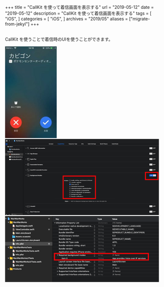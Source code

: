 +++
title = "CallKit を使って着信画面を表示する"
url = "2019-05-12"
date = "2019-05-12"
description = "CallKit を使って着信画面を表示する"
tags = [
    "iOS",
]
categories = [
    "iOS",
]
archives = "2019/05"
aliases = ["migrate-from-jekyl"]
+++

<br>
CallKit を使うことで着信時のUIを使うことができます。

![alt](1.jpg)
![alt](2.png)
![alt](3.png)

<script src="https://gist.github.com/O-Junpei/0a5bd7d9735617105e941e86a83ef9bd.js"></script>
